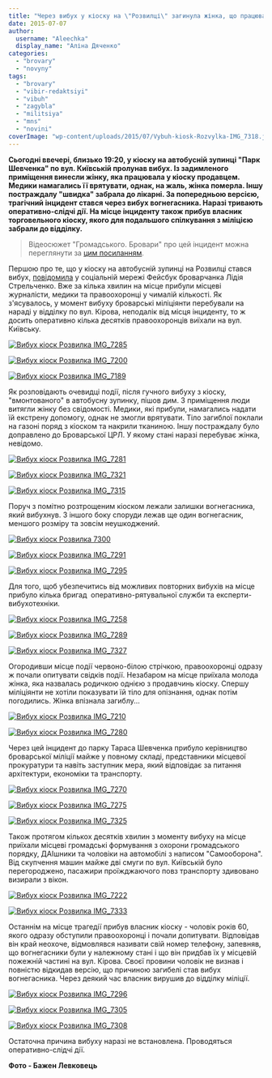 ```yaml
---
title: "Через вибух у кіоску на \"Розвилці\" загинула жінка, що працювала у ньому продавцем"
date: 2015-07-07
author: 
  username: "Aleechka"
  display_name: "Аліна Дяченко"
categories: 
  - "brovary"
  - "novyny"
tags: 
  - "brovary"
  - "vibir-redaktsiyi"
  - "vibuh"
  - "zagybla"
  - "militsiya"
  - "mns"
  - "novini"
coverImage: "wp-content/uploads/2015/07/Vybuh-kiosk-Rozvylka-IMG_7318.jpg"
---
```


**Сьогодні ввечері, близько 19:20, у кіоску на автобусній зупинці "Парк Шевченка" по вул. Київській пролунав вибух. Із задимленого приміщення винесли жінку, яка працювала у кіоску продавцем. Медики намагались її врятувати, однак, на жаль, жінка померла. Іншу постраждалу "швидка" забрала до лікарні. За попередньою версією, трагічний інцидент стався через вибух вогнегасника. Наразі тривають оперативно-слідчі дії. На місце інциденту також прибув власник торговельного кіоску, якого для подальшого спілкування з міліцією забрали до відділку.**

> Відеосюжет "Громадського. Бровари" про цей інцидент можна переглянути за [цим посиланням](https://youtu.be/7lKF0s6T7bs).

Першою про те, що у кіоску на автобусній зупинці на Розвилці стався вибух, [повідомила](https://www.facebook.com/groups/brovary/permalink/1068185046544794/) у соціальній мережі Фейсбук броварчанка Лідія Стрельченко. Вже за кілька хвилин на місце прибули місцеві журналісти, медики та правоохоронці у чималій кількості. Як з'ясувалось, у момент вибуху броварські міліціянти перебували на нараді у відділку по вул. Кірова, неподалік від місця інциденту, то ж досить оперативно кілька десятків правоохоронців виїхали на вул. Київську.

[![Вибух кіоск Розвилка IMG_7285](https://mpz.brovary.org/wp-content/uploads/2015/07/Vybuh-kiosk-Rozvylka-IMG_7285.jpg)](https://mpz.brovary.org/wp-content/uploads/2015/07/Vybuh-kiosk-Rozvylka-IMG_7285.jpg)

[![Вибух кіоск Розвилка IMG_7200](https://mpz.brovary.org/wp-content/uploads/2015/07/Vybuh-kiosk-Rozvylka-IMG_7200.jpg)](https://mpz.brovary.org/wp-content/uploads/2015/07/Vybuh-kiosk-Rozvylka-IMG_7200.jpg)

[![Вибух кіоск Розвилка IMG_7189](https://mpz.brovary.org/wp-content/uploads/2015/07/Vybuh-kiosk-Rozvylka-IMG_7189.jpg)](https://mpz.brovary.org/wp-content/uploads/2015/07/Vybuh-kiosk-Rozvylka-IMG_7189.jpg)

Як розповідають очевидці події, після гучного вибуху з кіоску, "вмонтованого" в автобусну зупинку, пішов дим. З приміщення люди витягли жінку без свідомості. Медики, які прибули, намагались надати їй екстрену допомогу, однак не змогли врятувати. Тіло загиблої поклали на газоні поряд з кіоском та накрили тканиною. Іншу постраждалу було доправлено до Броварської ЦРЛ. У якому стані наразі перебуває жінка, невідомо.

[![Вибух кіоск Розвилка IMG_7281](https://mpz.brovary.org/wp-content/uploads/2015/07/Vybuh-kiosk-Rozvylka-IMG_7281.jpg)](https://mpz.brovary.org/wp-content/uploads/2015/07/Vybuh-kiosk-Rozvylka-IMG_7281.jpg)

[![Вибух кіоск Розвилка IMG_7321](https://mpz.brovary.org/wp-content/uploads/2015/07/Vybuh-kiosk-Rozvylka-IMG_7321.jpg)](https://mpz.brovary.org/wp-content/uploads/2015/07/Vybuh-kiosk-Rozvylka-IMG_7321.jpg)

[![Вибух кіоск Розвилка IMG_7315](https://mpz.brovary.org/wp-content/uploads/2015/07/Vybuh-kiosk-Rozvylka-IMG_7315.jpg)](https://mpz.brovary.org/wp-content/uploads/2015/07/Vybuh-kiosk-Rozvylka-IMG_7315.jpg)

Поруч з помітно розтрощеним кіоском лежали залишки вогнегасника, який вибухнув. З іншого боку споруди лежав ще один вогнегасник, меншого розміру та зовсім неушкоджений.

[![Вибух кіоск Розвилка 7300](https://mpz.brovary.org/wp-content/uploads/2015/07/Vybuh-kiosk-Rozvylka-7300.jpg)](https://mpz.brovary.org/wp-content/uploads/2015/07/Vybuh-kiosk-Rozvylka-7300.jpg)

[![Вибух кіоск Розвилка IMG_7291](https://mpz.brovary.org/wp-content/uploads/2015/07/Vybuh-kiosk-Rozvylka-IMG_7291.jpg)](https://mpz.brovary.org/wp-content/uploads/2015/07/Vybuh-kiosk-Rozvylka-IMG_7291.jpg)

[![Вибух кіоск Розвилка IMG_7295](https://mpz.brovary.org/wp-content/uploads/2015/07/Vybuh-kiosk-Rozvylka-IMG_7295.jpg)](https://mpz.brovary.org/wp-content/uploads/2015/07/Vybuh-kiosk-Rozvylka-IMG_7295.jpg)

Для того, щоб убезпечитись від можливих повторних вибухів на місце прибуло кілька бригад  оперативно-рятувальної служби та експерти-вибухотехніки.

[![Вибух кіоск Розвилка IMG_7258](https://mpz.brovary.org/wp-content/uploads/2015/07/Vybuh-kiosk-Rozvylka-IMG_7258.jpg)](https://mpz.brovary.org/wp-content/uploads/2015/07/Vybuh-kiosk-Rozvylka-IMG_7258.jpg)

[![Вибух кіоск Розвилка IMG_7289](https://mpz.brovary.org/wp-content/uploads/2015/07/Vybuh-kiosk-Rozvylka-IMG_7289.jpg)](https://mpz.brovary.org/wp-content/uploads/2015/07/Vybuh-kiosk-Rozvylka-IMG_7289.jpg)

[![Вибух кіоск Розвилка IMG_7327](https://mpz.brovary.org/wp-content/uploads/2015/07/Vybuh-kiosk-Rozvylka-IMG_7327.jpg)](https://mpz.brovary.org/wp-content/uploads/2015/07/Vybuh-kiosk-Rozvylka-IMG_7327.jpg)

Огородивши місце події червоно-білою стрічкою, правоохоронці одразу ж почали опитувати свідків події. Незабаром на місце приїхала молода жінка, яка назвалась родичкою однією з продавчинь кіоску. Спершу міліціянти не хотіли показувати їй тіло для опізнання, однак потім погодились. Жінка впізнала загиблу...

[![Вибух кіоск Розвилка IMG_7210](https://mpz.brovary.org/wp-content/uploads/2015/07/Vybuh-kiosk-Rozvylka-IMG_7210.jpg)](https://mpz.brovary.org/wp-content/uploads/2015/07/Vybuh-kiosk-Rozvylka-IMG_7210.jpg)

[![Вибух кіоск Розвилка IMG_7280](https://mpz.brovary.org/wp-content/uploads/2015/07/Vybuh-kiosk-Rozvylka-IMG_7280.jpg)](https://mpz.brovary.org/wp-content/uploads/2015/07/Vybuh-kiosk-Rozvylka-IMG_7280.jpg)

Через цей інцидент до парку Тараса Шевченка прибуло керівництво броварської міліції майже у повному складі, представники місцевої прокуратури та навіть заступник мера, який відповідає за питання архітектури, економіки та транспорту.

[![Вибух кіоск Розвилка IMG_7270](https://mpz.brovary.org/wp-content/uploads/2015/07/Vybuh-kiosk-Rozvylka-IMG_7270.jpg)](https://mpz.brovary.org/wp-content/uploads/2015/07/Vybuh-kiosk-Rozvylka-IMG_7270.jpg)

[![Вибух кіоск Розвилка IMG_7275](https://mpz.brovary.org/wp-content/uploads/2015/07/Vybuh-kiosk-Rozvylka-IMG_7275.jpg)](https://mpz.brovary.org/wp-content/uploads/2015/07/Vybuh-kiosk-Rozvylka-IMG_7275.jpg)

[![Вибух кіоск Розвилка IMG_7325](https://mpz.brovary.org/wp-content/uploads/2015/07/Vybuh-kiosk-Rozvylka-IMG_7325.jpg)](https://mpz.brovary.org/wp-content/uploads/2015/07/Vybuh-kiosk-Rozvylka-IMG_7325.jpg)

Також протягом кількох десятків хвилин з моменту вибуху на місце приїхали місцеві громадські формування з охорони громадського порядку, ДАІшники та чоловіки на автомобілі з написом "Самооборона". Від скупчення машин майже дві смуги по вул. Київській було перегороджено, пасажири проїжджаючого повз транспорту здивовано визирали з вікон.

[![Вибух кіоск Розвилка IMG_7222](https://mpz.brovary.org/wp-content/uploads/2015/07/Vybuh-kiosk-Rozvylka-IMG_7222.jpg)](https://mpz.brovary.org/wp-content/uploads/2015/07/Vybuh-kiosk-Rozvylka-IMG_7222.jpg)

[![Вибух кіоск Розвилка IMG_7333](https://mpz.brovary.org/wp-content/uploads/2015/07/Vybuh-kiosk-Rozvylka-IMG_7333.jpg)](https://mpz.brovary.org/wp-content/uploads/2015/07/Vybuh-kiosk-Rozvylka-IMG_7333.jpg)

Останнім на місце трагедії прибув власник кіоску - чоловік років 60, якого одразу обступили правоохоронці і почали допитувати. Відповідав він край неохоче, відмовлявся називати свій номер телефону, запевняв, що вогнегасники були у належному стані і що він придбав їх у місцевій пожежній частині на вул. Кірова. Своєї провини чоловік не визнав і повністю відкидав версію, що причиною загибелі став вибух вогнегасника. Через деякий час власник вирушив до відділку міліції.

[![Вибух кіоск Розвилка IMG_7296](https://mpz.brovary.org/wp-content/uploads/2015/07/Vybuh-kiosk-Rozvylka-IMG_7296.jpg)](https://mpz.brovary.org/wp-content/uploads/2015/07/Vybuh-kiosk-Rozvylka-IMG_7296.jpg)

[![Вибух кіоск Розвилка IMG_7305](https://mpz.brovary.org/wp-content/uploads/2015/07/Vybuh-kiosk-Rozvylka-IMG_7305.jpg)](https://mpz.brovary.org/wp-content/uploads/2015/07/Vybuh-kiosk-Rozvylka-IMG_7305.jpg)

[![Вибух кіоск Розвилка IMG_7308](https://mpz.brovary.org/wp-content/uploads/2015/07/Vybuh-kiosk-Rozvylka-IMG_7308.jpg)](https://mpz.brovary.org/wp-content/uploads/2015/07/Vybuh-kiosk-Rozvylka-IMG_7308.jpg)

Остаточна причина вибуху наразі не встановлена. Проводяться оперативно-слідчі дії.

**Фото - Бажен Левковець**
